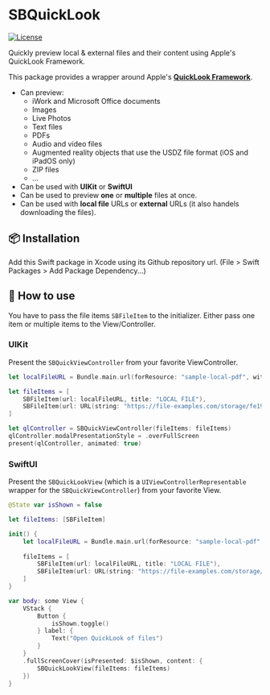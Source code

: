 # SBQuickLook

[![License](https://img.shields.io/badge/license-MIT-lightgrey.svg?longCache=true&style=flat-square)](https://en.wikipedia.org/wiki/MIT_License)

Quickly preview local & external files and their content using Apple's QuickLook Framework.

This package provides a wrapper around Apple's **[QuickLook Framework](https://developer.apple.com/documentation/quicklook)**. 
- Can preview:
  - iWork and Microsoft Office documents
  - Images
  - Live Photos
  - Text files
  - PDFs
  - Audio and video files
  - Augmented reality objects that use the USDZ file format (iOS and iPadOS only)
  - ZIP files
  - ...
- Can be used with **UIKit** or **SwiftUI**
- Can be used to preview **one** or **multiple** files at once.
- Can be used with **local file** URLs or **external** URLs (it also handels downloading the files).

## 📦 Installation

Add this Swift package in Xcode using its Github repository url. (File > Swift Packages > Add Package Dependency...)

## 🚀 How to use

You have to pass the file items `SBFileItem` to the initializer. Either pass one item or multiple items to the View/Controller.

### UIKit 
Present the `SBQuickViewController` from your favorite ViewController.

```swift
let localFileURL = Bundle.main.url(forResource: "sample-local-pdf", withExtension: "pdf")!

let fileItems = [
    SBFileItem(url: localFileURL, title: "LOCAL FILE"),
    SBFileItem(url: URL(string: "https://file-examples.com/storage/fe197d899c63f609e194cb1/2017/10/file_example_PNG_500kB.png")!, title: "Nice PNG Image", mediaType: "png")
]

let qlController = SBQuickViewController(fileItems: fileItems)
qlController.modalPresentationStyle = .overFullScreen
present(qlController, animated: true)
```

### SwiftUI
Present the `SBQuickLookView` (which is a `UIViewControllerRepresentable` wrapper for the `SBQuickViewController`) from your favorite View.

```swift
@State var isShown = false

let fileItems: [SBFileItem]

init() {
    let localFileURL = Bundle.main.url(forResource: "sample-local-pdf", withExtension: "pdf")!
    
    fileItems = [
        SBFileItem(url: localFileURL, title: "LOCAL FILE"),
        SBFileItem(url: URL(string: "https://file-examples.com/storage/fe197d899c63f609e194cb1/2017/10/file_example_PNG_500kB.png")!, title: "Nice PNG Image", mediaType: "png")
    ]
}

var body: some View {
    VStack {            
        Button {
            isShown.toggle()
        } label: {
            Text("Open QuickLook of files")
        }
    }
    .fullScreenCover(isPresented: $isShown, content: {
        SBQuickLookView(fileItems: fileItems)
    })        
}
``` 

